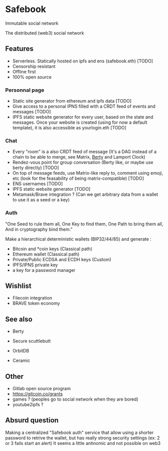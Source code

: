 # Safebook

Immutable social network

The distributed (web3) social network

## Features

- Serverless. Statically hosted on ipfs and ens (safebook.eth) [TODO]
- Censorship resistant
- Offline first
- 100% open source

### Personnal page

- Static site generator from ethereum and ipfs data [TODO]
- Give access to a personal IPNS filled with a CRDT feed of events and messages [TODO]
- IPFS static website generator for every user, based on the state and messages.
  Once your website is created (using for now a default template), it is also accessible as yourlogin.eth [TODO]

### Chat

- Every "room" is a also CRDT feed of message (It's a DAG instead of a chain to be able to merge, see Matrix, [Berty](https://berty.tech/docs/protocol) and Lamport Clock)
- Rendez-vous point for group conversation (Berty like, or maybe use berty directly) [TODO]
- On top of message feeds, use Matrix-like reply to, comment using emoji, etc (look for the feasability of being matrix-compatible) [TODO]
- ENS usernames [TODO]
- IPFS static website generator [TODO]
- Metamask/Brave integration ? (Can we get arbitrary data from a wallet to use it as a seed or a key)

### Auth

"One Seed to rule them all, One Key to find them, One Path to bring them all, And in cryptography bind them."

Make a hierarchical deterministic wallets (BIP32/44/85) and generate :

- Bitcoin and \*coin keys (Classical path)
- Ethereum wallet (Classical path)
- Private/Public ECDSA and ECDH keys (Custom)
- IPFS/IPNS private key
- a key for a password manager

## Wishlist

- Filecoin integration
- BRAVE token economy

## See also

- Berty
- Secure scuttlebutt

- OrbitDB
- Ceramic

## Other

- Gitlab open source program
- https://gitcoin.co/grants
- games ? (peoples go to social network when they are bored)
- youtube2ipfs ?

## Absurd question

Making a centralized "Safebook auth" service that allow using a shorter password to retrive the wallet,
but has really strong security settings (ex: 2 or 3 fails start an alert)
It seems a little antinomic and not possible on web3

